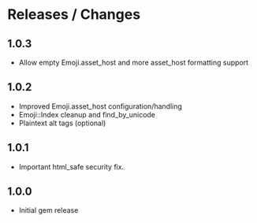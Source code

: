 # Releases / Changes

## 1.0.3

* Allow empty Emoji.asset_host and more asset_host formatting support

## 1.0.2

* Improved Emoji.asset_host configuration/handling
* Emoji::Index cleanup and find_by_unicode
* Plaintext alt tags (optional)

## 1.0.1

* Important html_safe security fix.

## 1.0.0

* Initial gem release